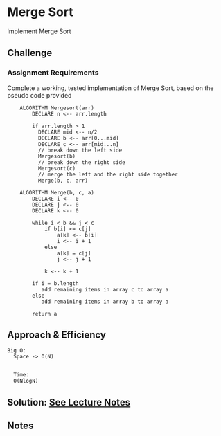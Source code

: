 # Merge Sort

Implement Merge Sort

## Challenge

### Assignment Requirements

Complete a working, tested implementation of Merge Sort, based on the pseudo code provided

        ALGORITHM Mergesort(arr)
            DECLARE n <-- arr.length
                   
            if arr.length > 1
              DECLARE mid <-- n/2
              DECLARE b <-- arr[0...mid]
              DECLARE c <-- arr[mid...n]
              // break down the left side
              Mergesort(b)
              // break down the right side
              Mergesort(c)
              // merge the left and the right side together
              Merge(b, c, arr)
        
        ALGORITHM Merge(b, c, a)
            DECLARE i <-- 0
            DECLARE j <-- 0
            DECLARE k <-- 0
        
            while i < b && j < c
                if b[i] <= c[j]
                    a[k] <-- b[i]
                    i <-- i + 1
                else
                    a[k] = c[j]
                    j <-- j + 1
                    
                k <-- k + 1
        
            if i = b.length
               add remaining items in array c to array a
            else
               add remaining items in array b to array a
               
            return a



## Approach & Efficiency

    Big O:
      Space -> O(N)
      
      
      Time: 
      O(NlogN)


## Solution: [See Lecture Notes](LECTURE_NOTES.md)

## Notes
